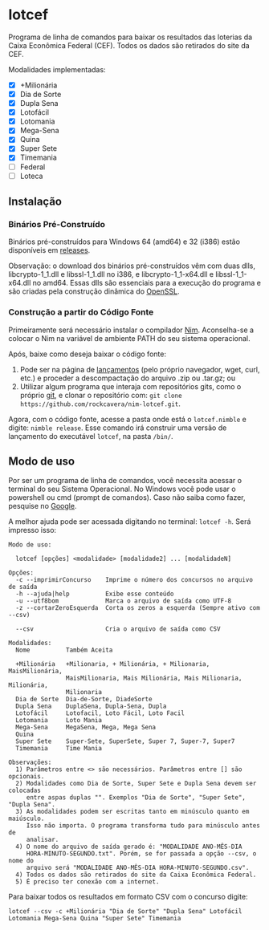 # lotcef
Programa de linha de comandos para baixar os resultados das loterias da Caixa Econômica Federal (CEF). Todos os dados são retirados do site da CEF.

Modalidades implementadas:
- [x] +Milionária
- [x] Dia de Sorte
- [x] Dupla Sena
- [x] Lotofácil
- [x] Lotomania
- [x] Mega-Sena
- [x] Quina
- [x] Super Sete
- [x] Timemania
- [ ] Federal
- [ ] Loteca
## Instalação
### Binários Pré-Construído
Binários pré-construídos para Windows 64 (amd64) e 32 (i386) estão disponíveis em [releases](/releases/latest).

Observação: o download dos binários pré-construídos vêm com duas dlls, libcrypto-1_1.dll e libssl-1_1.dll no i386, e libcrypto-1_1-x64.dll e libssl-1_1-x64.dll no amd64. Essas dlls são essenciais para a execução do programa e são criadas pela construção dinâmica do [OpenSSL](https://www.openssl.org/).
### Construção a partir do Código Fonte
Primeiramente será necessário instalar o compilador [Nim](https://nim-lang.org/install.html). Aconselha-se a colocar o Nim na variável de ambiente PATH do seu sistema operacional.

Após, baixe como deseja baixar o código fonte:
1. Pode ser na página de [lançamentos](/releases/latest) (pelo próprio navegador, wget, curl, etc.) e proceder a descompactação do arquivo .zip ou .tar.gz; ou
2. Utilizar algum programa que interaja com repositórios gits, como o próprio [git](https://git-scm.com/), e clonar o repositório com: `git clone https://github.com/rockcavera/nim-lotcef.git`.

Agora, com o código fonte, acesse a pasta onde está o `lotcef.nimble` e digite: `nimble release`. Esse comando irá construir uma versão de lançamento do executável `lotcef`, na pasta `/bin/`.
## Modo de uso
Por ser um programa de linha de comandos, você necessita acessar o terminal do seu Sistema Operacional. No Windows você pode usar o powershell ou cmd (prompt de comandos). Caso não saiba como fazer, pesquise no [Google](https://www.google.com/).

A melhor ajuda pode ser acessada digitando no terminal: `lotcef -h`. Será impresso isso:
```
Modo de uso:

  lotcef [opções] <modalidade> [modalidade2] ... [modalidadeN]

Opções:
  -c --imprimirConcurso    Imprime o número dos concursos no arquivo de saída
  -h --ajuda|help          Exibe esse conteúdo
  -u --utf8bom             Marca o arquivo de saída como UTF-8
  -z --cortarZeroEsquerda  Corta os zeros a esquerda (Sempre ativo com --csv)

  --csv                    Cria o arquivo de saída como CSV

Modalidades:
  Nome          Também Aceita

  +Milionária   +Milionaria, + Milionária, + Milionaria, MaisMilionária,
                MaisMilionaria, Mais Milionária, Mais Milionaria, Milionária,
                Milionaria
  Dia de Sorte  Dia-de-Sorte, DiadeSorte
  Dupla Sena    DuplaSena, Dupla-Sena, Dupla
  Lotofácil     Lotofacil, Loto Fácil, Loto Facil
  Lotomania     Loto Mania
  Mega-Sena     MegaSena, Mega, Mega Sena
  Quina
  Super Sete    Super-Sete, SuperSete, Super 7, Super-7, Super7
  Timemania     Time Mania

Observações:
  1) Parâmetros entre <> são necessários. Parâmetros entre [] são opcionais.
  2) Modalidades como Dia de Sorte, Super Sete e Dupla Sena devem ser colocadas
     entre aspas duplas "". Exemplos "Dia de Sorte", "Super Sete", "Dupla Sena".
  3) As modalidades podem ser escritas tanto em minúsculo quanto em maiúsculo.
     Isso não importa. O programa transforma tudo para minúsculo antes de
     analisar.
  4) O nome do arquivo de saída gerado é: "MODALIDADE ANO-MÊS-DIA
     HORA-MINUTO-SEGUNDO.txt". Porém, se for passada a opção --csv, o nome do
     arquivo será "MODALIDADE ANO-MÊS-DIA HORA-MINUTO-SEGUNDO.csv".
  4) Todos os dados são retirados do site da Caixa Econômica Federal.
  5) É preciso ter conexão com a internet.
```
Para baixar todos os resultados em formato CSV com o concurso digite:
```
lotcef --csv -c +Milionária "Dia de Sorte" "Dupla Sena" Lotofácil Lotomania Mega-Sena Quina "Super Sete" Timemania
```
